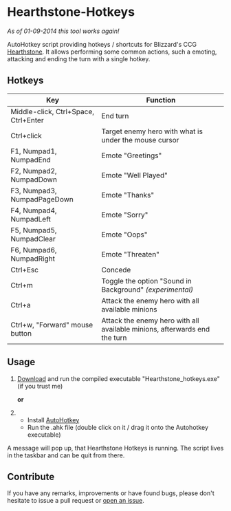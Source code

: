 # Hearthstone-Hotkeys

*As of 01-09-2014 this tool works again!*

AutoHotkey script providing hotkeys / shortcuts for Blizzard's CCG [Hearthstone][1].
It allows performing some common actions, such a emoting, attacking and ending the turn with a single hotkey. 

## Hotkeys
Key | Function
--- | ---
Middle-click,  Ctrl+Space, Ctrl+Enter | End turn
Ctrl+click | Target enemy hero with what is under the mouse cursor
F1, Numpad1, NumpadEnd | Emote "Greetings"
F2, Numpad2, NumpadDown | Emote "Well Played"
F3, Numpad3, NumpadPageDown | Emote "Thanks"
F4, Numpad4, NumpadLeft | Emote "Sorry"
F5, Numpad5, NumpadClear | Emote "Oops"
F6, Numpad6, NumpadRight | Emote "Threaten"
Ctrl+Esc | Concede
Ctrl+m | Toggle the option "Sound in Background" *(experimental)*
Ctrl+a | Attack the enemy hero with all available minions
Ctrl+w, "Forward" mouse button | Attack the enemy hero with all available minions, afterwards end the turn

## Usage
1. [Download][2] and run the compiled executable "Hearthstone_hotkeys.exe" (if you trust me)

    __or__

2. * Install [AutoHotkey][3]
    * Run the .ahk file (double click on it / drag it onto the Autohotkey executable)

A message will pop up, that Hearthstone Hotkeys is running.
The script lives in the taskbar and can be quit from there.

## Contribute
If you have any remarks, improvements or have found bugs, please don't hesitate to issue a pull request or [open an issue][4].


  [1]: http://us.battle.net/hearthstone/en/
  [2]: https://github.com/chrisma/Hearthstone-Hotkeys/raw/master/Hearthstone_hotkeys.exe
  [3]: http://ahkscript.org/download/
  [4]: https://github.com/chrisma/Hearthstone-Hotkeys/issues/new
